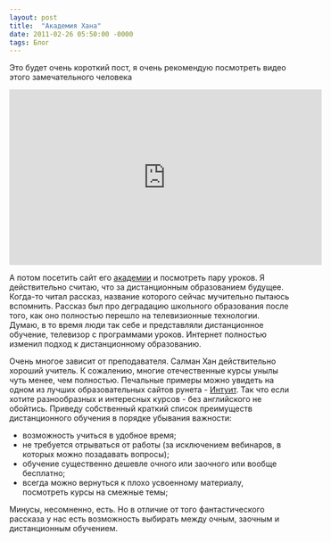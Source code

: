 ```yaml
---
layout: post
title:  "Академия Хана"
date: 2011-02-26 05:50:00 -0000
tags: Блог
---
```


Это будет очень короткий пост, я очень рекомендую посмотреть видео этого замечательного человека

<iframe width="560" height="315" src="https://www.youtube.com/embed/i9i5i1Xnemw" title="YouTube video player" frameborder="0" allow="accelerometer; autoplay; clipboard-write; encrypted-media; gyroscope; picture-in-picture; web-share" allowfullscreen></iframe>

А потом посетить сайт его <a href="http://www.khanacademy.org/">академии</a> и посмотреть пару уроков. Я действительно считаю, что за дистанционным образованием будущее. Когда-то читал рассказ, название которого сейчас мучительно пытаюсь вспомнить. Рассказ был про деградацию школьного образования после того, как оно полностью перешло на телевизионные технологии. Думаю, в то время люди так себе и представляли дистанционное обучение, телевизор с программами уроков. Интернет полностью изменил подход к дистанционному образованию.

Очень многое зависит от преподавателя. Салман Хан действительно хороший учитель. К сожалению, многие отечественные курсы унылы чуть менее, чем полностью. Печальные примеры можно увидеть на одном из лучших образовательных сайтов рунета - <a href="http://www.intuit.ru/video/">Интуит</a>. Так что если хотите разнообразных и интересных курсов - без английского не обойтись. Приведу собственный краткий список преимуществ дистанционного обучения в порядке убывания важности:

- возможность учиться в удобное время;
- не требуется отрываться от работы (за исключением вебинаров, в которых можно позадавать вопросы);
- обучение существенно дешевле очного или заочного или вообще бесплатно;
- всегда можно вернуться к плохо усвоенному материалу, посмотреть курсы на смежные темы;

Минусы, несомненно, есть. Но в отличие от того фантастического рассказа у нас есть возможность выбирать между очным, заочным и дистанционным обучением.